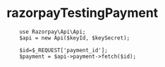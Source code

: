 # razorpayTestingPayment


		use Razorpay\Api\Api;
		$api = new Api($keyId, $keySecret);
	  
		$id=$_REQUEST['payment_id'];
		$payment = $api->payment->fetch($id);
